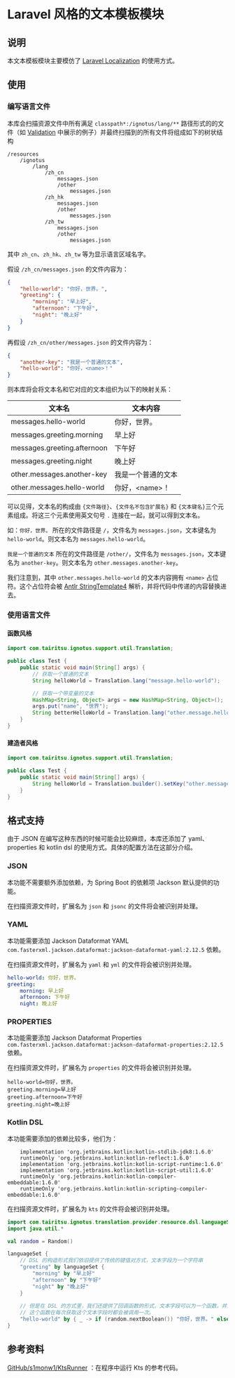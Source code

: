 # Laravel 风格的文本模板模块

## 说明

本文本模板模块主要模仿了 [Laravel Localization](https://laravel.com/docs/8.x/localization) 的使用方式。

## 使用

### 编写语言文件

本库会扫描资源文件中所有满足 `classpath*:/ignotus/lang/**`
路径形式的的文件（如 [Validation](https://github.com/ParaParty/Ignotus/tree/master/validation/src/main/resources/ignotus/lang)
中展示的例子）并最终扫描到的所有文件将组成如下的树状结构

```
/resources
    /ignotus
        /lang
            /zh_cn
                messages.json
                /other
                    messages.json
            /zh_hk
                messages.json
                /other
                    messages.json
            /zh_tw
                messages.json
                /other
                    messages.json
```

其中 `zh_cn`、`zh_hk`、`zh_tw` 等为显示语言区域名字。

假设 `/zh_cn/messages.json` 的文件内容为：

```json
{
    "hello-world": "你好，世界。",
    "greeting": {
        "morning": "早上好",
        "afternoon": "下午好",
        "night": "晚上好"
    }
}
```

再假设 `/zh_cn/other/messages.json` 的文件内容为：

```json
{
    "another-key": "我是一个普通的文本",
    "hello-world": "你好，<name>！"
}
```

则本库将会将文本名和它对应的文本组织为以下的映射关系：

|文本名| 文本内容|
| --- | --- |
|messages.hello-world| 你好，世界。 |
|messages.greeting.morning| 早上好 |
|messages.greeting.afternoon| 下午好 |
|messages.greeting.night| 晚上好 |
|other.messages.another-key| 我是一个普通的文本 |
|other.messages.hello-world| 你好，\<name\>！ |

可以见得，文本名的构成由 `{文件路径}`、`{文件名不包含扩展名}` 和 `{文本键名}`三个元素组成。将这三个元素使用英文句号 `.` 连接在一起，就可以得到文本名。

如：`你好，世界。` 所在的文件路径是 `/`，文件名为 `messages.json`，文本键名为 `hello-world`。则文本名为 `messages.hello-world`。

`我是一个普通的文本` 所在的文件路径是 `/other/`，文件名为 `messages.json`，文本键名为 `another-key`。则文本名为 `other.messages.another-key`。

我们注意到，其中 `other.messages.hello-world` 的文本内容拥有 `<name>`
占位符。这个占位符会被 [Antlr StringTemplate4](https://www.stringtemplate.org/) 解析，并将代码中传递的内容替换进去。

### 使用语言文件

#### 函数风格

```java
import com.tairitsu.ignotus.support.util.Translation;

public class Test {
    public static void main(String[] args) {
        // 获取一个普通的文本
        String helloWorld = Translation.lang("message.hello-world");

        // 获取一个带变量的文本
        HashMap<String, Object> args = new HashMap<String, Object>();
        args.put("name", "世界");
        String betterHelloWorld = Translation.lang("other.message.hello-world", args);
    }
}
```

#### 建造者风格

```java
import com.tairitsu.ignotus.support.util.Translation;

public class Test {
    public static void main(String[] args) {
        String helloWorld = Translation.builder().setKey("other.message.hello-world").add("name", "World").build();
    }
}
```

## 格式支持

由于 JSON 在编写这种东西的时候可能会比较麻烦，本库还添加了 yaml、properties 和 kotlin dsl 的使用方式。具体的配置方法在这部分介绍。

### JSON

本功能不需要额外添加依赖，为 Spring Boot 的依赖项 Jackson 默认提供的功能。

在扫描资源文件时，扩展名为 `json` 和 `jsonc` 的文件将会被识别并处理。

### YAML

本功能需要添加 Jackson Dataformat YAML `com.fasterxml.jackson.dataformat:jackson-dataformat-yaml:2.12.5` 依赖。

在扫描资源文件时，扩展名为 `yaml` 和 `yml` 的文件将会被识别并处理。

```yaml
hello-world: 你好，世界。
greeting:
    morning: 早上好
    afternoon: 下午好
    night: 晚上好
```

### PROPERTIES

本功能需要添加 Jackson Dataformat Properties `com.fasterxml.jackson.dataformat:jackson-dataformat-properties:2.12.5` 依赖。

在扫描资源文件时，扩展名为 `properties` 的文件将会被识别并处理。

```properties
hello-world=你好，世界。
greeting.morning=早上好
greeting.afternoon=下午好
greeting.night=晚上好
```

### Kotlin DSL

本功能需要添加的依赖比较多，他们为：

```groove
    implementation 'org.jetbrains.kotlin:kotlin-stdlib-jdk8:1.6.0'
    runtimeOnly 'org.jetbrains.kotlin:kotlin-reflect:1.6.0'
    implementation 'org.jetbrains.kotlin:kotlin-script-runtime:1.6.0'
    implementation 'org.jetbrains.kotlin:kotlin-script-util:1.6.0'
    runtimeOnly 'org.jetbrains.kotlin:kotlin-compiler-embeddable:1.6.0'
    runtimeOnly 'org.jetbrains.kotlin:kotlin-scripting-compiler-embeddable:1.6.0'
```

在扫描资源文件时，扩展名为 `kts` 的文件将会被识别并处理。

```kotlin
import com.tairitsu.ignotus.translation.provider.resource.dsl.languageSet
import java.util.*

val random = Random()

languageSet {
    // DSL 的构造形式我们依旧提供了传统的键值对方式，文本字段为一个字符串
    "greeting" by languageSet {
        "morning" by "早上好"
        "afternoon" by "下午好"
        "night" by "晚上好"
    }
    
    // 但是在 DSL 的方式里，我们还提供了回调函数的形式，文本字段可以为一个函数，并且可以融入你的逻辑。
    // 这个函数在每次获取这个文本字段时都会被调用一次。
    "hello-world" by { _ -> if (random.nextBoolean()) "你好，世界。" else "你好，世界！" }
}
```

## 参考资料

[GitHub/s1monw1/KtsRunner](https://github.com/s1monw1/KtsRunner) ：在程序中运行 Kts 的参考代码。
